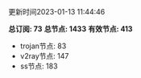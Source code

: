 更新时间2023-01-13 11:44:46

**总订阅: 73**
**总节点: 1433**
**有效节点: 413**
- trojan节点: 83
- v2ray节点: 147
- ss节点: 183

